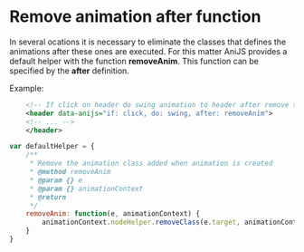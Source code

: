 Remove animation after function
===============================

In several ocations it is necessary to eliminate the classes that defines the animations after these ones are executed. For this matter AniJS provides a default helper with the function **removeAnim**. This function can be specified by the **after** definition. 

Example: 

```xml
    <!-- If click on header do swing animation to header after remove the swing animation from the element. -->
    <header data-anijs="if: click, do: swing, after: removeAnim">
    <!-- ... -->
    </header>
```

```javascript
var defaultHelper = {
    /**
     * Remove the animation class added when animation is created
     * @method removeAnim
     * @param {} e
     * @param {} animationContext
     * @return
     */
    removeAnim: function(e, animationContext) {
        animationContext.nodeHelper.removeClass(e.target, animationContext.behavior);
    }
}
```
